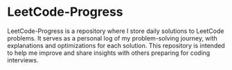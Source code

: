 # LeetCode-Progress
LeetCode-Progress is a repository where I store daily solutions to LeetCode problems. It serves as a personal log of my problem-solving journey, with explanations and optimizations for each solution. This repository is intended to help me improve and share insights with others preparing for coding interviews.
